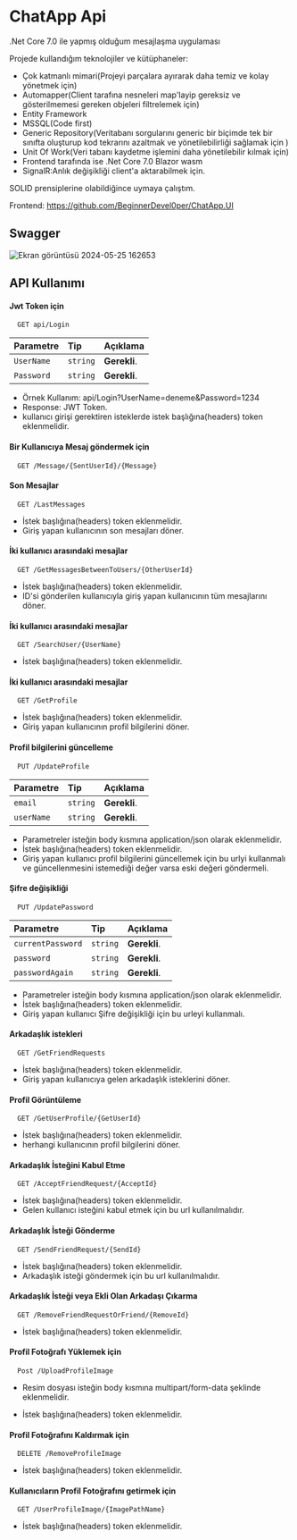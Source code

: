 
# ChatApp Api

.Net Core 7.0 ile yapmış olduğum mesajlaşma uygulaması

Projede kullandığım teknolojiler ve kütüphaneler:
- Çok katmanlı mimari(Projeyi parçalara ayırarak daha temiz ve kolay yönetmek için)
- Automapper(Client tarafına nesneleri map'layip gereksiz ve gösterilmemesi gereken objeleri filtrelemek için)
- Entity Framework
- MSSQL(Code first)
- Generic Repository(Veritabanı sorgularını generic bir biçimde tek bir sınıfta oluşturup kod tekrarını azaltmak ve yönetilebilirliği sağlamak için )
- Unit Of Work(Veri tabanı kaydetme işlemini daha yönetilebilir kılmak için)
- Frontend tarafında ise .Net Core 7.0 Blazor wasm
- SignalR:Anlık değişikliği client'a aktarabilmek için.

SOLID prensiplerine olabildiğince uymaya çalıştım.

Frontend: https://github.com/BeginnerDevel0per/ChatApp.UI

## Swagger

![Ekran görüntüsü 2024-05-25 162653](https://github.com/BeginnerDevel0per/ChatApp.Api/assets/106609327/9264503d-f3bd-4846-aa60-8ed01019335b)


  
## API Kullanımı

#### Jwt Token için

```http
  GET api/Login
```
| Parametre | Tip     | Açıklama                       |
| :-------- | :------- | :-------------------------------- |
| `UserName`      | `string` | **Gerekli**.|
| `Password`      | `string` | **Gerekli**.|

- Örnek Kullanım: api/Login?UserName=deneme&Password=1234
- Response: JWT Token.
- kullanıcı girişi gerektiren isteklerde istek başlığına(headers) token eklenmelidir.  


#### Bir Kullanıcıya Mesaj göndermek için
```http
  GET /Message/{SentUserId}/{Message}
```

#### Son Mesajlar


```http
  GET /LastMessages
```
- İstek başlığına(headers) token eklenmelidir.
- Giriş yapan kullanıcının son mesajları döner.  


#### İki kullanıcı arasındaki mesajlar
```http
  GET /GetMessagesBetweenToUsers/{OtherUserId}
```
- İstek başlığına(headers) token eklenmelidir.
- ID'si gönderilen kullanıcıyla giriş yapan kullanıcının tüm mesajlarını döner. 


#### İki kullanıcı arasındaki mesajlar
```http
  GET /SearchUser/{UserName}
```
- İstek başlığına(headers) token eklenmelidir.



#### İki kullanıcı arasındaki mesajlar
```http
  GET /GetProfile
```
- İstek başlığına(headers) token eklenmelidir.
- Giriş yapan kullanıcının profil bilgilerini döner.


#### Profil bilgilerini güncelleme
```http 
  PUT /UpdateProfile
```
| Parametre | Tip     | Açıklama                       |
| :-------- | :------- | :-------------------------------- |
| `email`      | `string` | **Gerekli**.  |
| `userName`      | `string` | **Gerekli**. |
- Parametreler isteğin body kısmına application/json olarak eklenmelidir.
- İstek başlığına(headers) token eklenmelidir.
- Giriş yapan kullanıcı profil bilgilerini güncellemek için bu urlyi kullanmalı ve güncellenmesini istemediği değer varsa eski değeri göndermeli.

#### Şifre değişikliği
```http 
  PUT /UpdatePassword
```
| Parametre | Tip     | Açıklama                       |
| :-------- | :------- | :-------------------------------- |
| `currentPassword`      | `string` | **Gerekli**.  |
| `password`      | `string` | **Gerekli**. |
| `passwordAgain`      | `string` | **Gerekli**. |
- Parametreler isteğin body kısmına application/json olarak eklenmelidir.
- İstek başlığına(headers) token eklenmelidir.
- Giriş yapan kullanıcı Şifre değişikliği için bu urleyi kullanmalı.

#### Arkadaşlık istekleri
```http 
  GET /GetFriendRequests
```
- İstek başlığına(headers) token eklenmelidir.
- Giriş yapan kullanıcıya gelen arkadaşlık isteklerini döner.

#### Profil Görüntüleme
```http 
  GET /GetUserProfile/{GetUserId}
```
- İstek başlığına(headers) token eklenmelidir.
- herhangi kullanıcının profil bilgilerini döner.

#### Arkadaşlık İsteğini Kabul Etme
```http 
  GET /AcceptFriendRequest/{AcceptId}
```
- İstek başlığına(headers) token eklenmelidir.
- Gelen kullanıcı isteğini kabul etmek için bu url kullanılmalıdır.

#### Arkadaşlık İsteği Gönderme
```http 
  GET /SendFriendRequest/{SendId}
```
- İstek başlığına(headers) token eklenmelidir.
- Arkadaşlık isteği göndermek için bu url kullanılmalıdır.


#### Arkadaşlık İsteği veya Ekli Olan Arkadaşı Çıkarma
```http 
  GET /RemoveFriendRequestOrFriend/{RemoveId}
```
- İstek başlığına(headers) token eklenmelidir.

#### Profil Fotoğrafı Yüklemek için
```http 
  Post /UploadProfileImage
```
- Resim dosyası isteğin body  kısmına  multipart/form-data şeklinde eklenmelidir.

- İstek başlığına(headers) token eklenmelidir.

#### Profil Fotoğrafını Kaldırmak için
```http 
  DELETE /RemoveProfileImage
```

- İstek başlığına(headers) token eklenmelidir.


#### Kullanıcıların Profil Fotoğrafını getirmek için
```http 
  GET /UserProfileImage/{ImagePathName}
```

- İstek başlığına(headers) token eklenmelidir.


  
